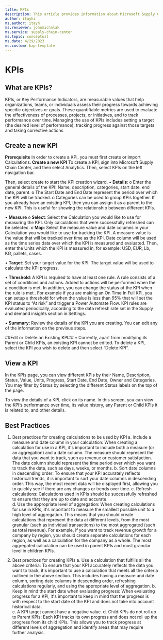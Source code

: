 ```yaml
---
title: KPIs
description: This article provides information about Microsoft Supply Chain Center's KPIs feature.
author: itayhi
ms.author: itayh
ms.reviewer: johnmichalak
ms.service: supply-chain-center
ms.topic: conceptual
ms.date: 4/29/2023
ms.custom: bap-template
---
```



# KPIs

## What are KPIs?
KPIs, or Key Performance Indicators, are measurable values that help organizations, teams, or individuals assess their progress towards achieving specific objectives or goals. These quantifiable metrics are used to evaluate the effectiveness of processes, projects, or initiatives, and to track performance over time. Managing the use of KPIs includes setting a target (the desired level of performance), tracking progress against those targets and taking corrective actions.

## Create a new KPI
**Prerequisite**
In order to create a KPI, you must first create or import Calculations. 
**Create a new KPI**
To create a KPI, sign into Microsoft Supply Chain Center, and then select Analytics.  Then, select KPIs on the left navigation bar. 
 
Then, select create to start the KPI creation wizard.
•	**Details**:
o	Enter the general details of the KPI: Name, description, categories, start date, end date, parent. 
o	The Start Date and End Date represent the period over which the KPI will be tracked.
o	Categories can be used to group KPIs together. 
If you already have an existing KPI, then you can assign it as a parent to the new KPI. This is useful for showing the relationship between different KPIs.   

•	**Measure**
 o	**Select**: Select the Calculation you would like to use for measuring the KPI. Only calculations that were successfully refreshed can be selected.
 o	**Map**: Select the measure value and date columns in your Calculation you would like to use for tracking the KPI. A measure value is the value that will be tracked over time as the KPI. Date column will be used as the time series data over which the KPI is measured and evaluated. Then, enter the Units which the KPI is measured in, for example: USD, EUR, Lb, KG, pallets, cases. 
 
•	**Target**: Set your target value for the KPI. The target value will be used to calculate the KPI progress. 
 
•	**Threshold**: A KPI is required to have at least one rule. A rule consists of a set of conditions and actions. Added to actions will be performed when the a condition is met. In addition, you can change the status of the KPI when the rule is met.. For example if you are making  an On Time In Full KPI, you can setup a threshold for when the value is less than 95% that will set the KPI status to “At risk” and trigger a Power Automate Flow. KPI rules are evaluated periodically, according to the data refresh rate set in the Supply and demand insights section in Settings. 
 
•	**Summary**: Review the details of the KPI you are creating. You can edit any of the information on the previous steps.
 
##Edit or Delete an Existing KPI##
•	Currently, apart from modifying its Parent or Child KPIs,  an existing KPI cannot be edited. To delete a KPI, select the KPI you wish to delete and then select “Delete KPI”.

## View a KPI
In the KPIs page, you can view different KPIs by their Name, Description, Status, Value, Units, Progress, Start Date, End Date, Owner and Categories. You may filter by Status by selecting the different Status labels on the top of the page.
 
To view the details of a KPI, click on its name. In this screen, you can view the KPI’s performance over time, its value history, any Parent or Child KPIs it is related to, and other details. 
 
## Best Practices 

1.	Best practices for creating calculations to be used by KPI 
a.	Include a measure and date column in your calculation: 
When creating a calculation for use in a KPI, it's important to include both a measure (or an aggregation) and a date column. The measure should represent the data that you want to track, such as revenue or customer satisfaction. The date column should represent the time period over which you want to track the data, such as days, weeks, or months. 
b.	Sort date columns in descending order: 
To ensure that your KPI accurately reflects historical trends, it is important to sort your date columns in descending order. This way, the most recent data will be displayed first, allowing you to quickly see if there are any changes or trends over time. 
c.	Refresh calculations: 
Calculations used in KPIs should be successfully refreshed to ensure that they are up to date and accurate.  
d.	Use the appropriate level of aggregation: 
When creating calculations for use in KPIs, it's important to measure the smallest possible unit to a high level of aggregation. This means that you should create calculations that represent the data at different levels, from the most granular (such as individual transactions) to the most aggregated (such as total revenue). For example, if you want to track revenue growth for a company by region, you should create separate calculations for each region, as well as a calculation for the company as a whole. The most aggregated calculation can be used in parent KPIs and most granular level in children KPIs. 
 
2.	Best practices for creating KPIs 
a.	Use a calculation that fulfills all the above criteria: 
To ensure that your KPI accurately reflects the data you want to track, it's important to use a calculation that meets all the criteria outlined in the above section. This includes having a measure and date column, sorting date columns in descending order, refreshing calculations regularly, and using the appropriate level of aggregation. 
b.	Keep in mind the start date when evaluating progress: 
When evaluating progress for a KPI, it's important to keep in mind that the progress is with respect to the start date of the KPI and does not take into account historical data.  
c.	A KPI target cannot have a negative value.
d.	Child KPIs do not roll up to Parent KPIs: 
Each KPI tracks its own progress and does not roll up the progress from its child KPIs. This allows you to track progress at different levels of aggregation and identify areas that may require further analysis. 


